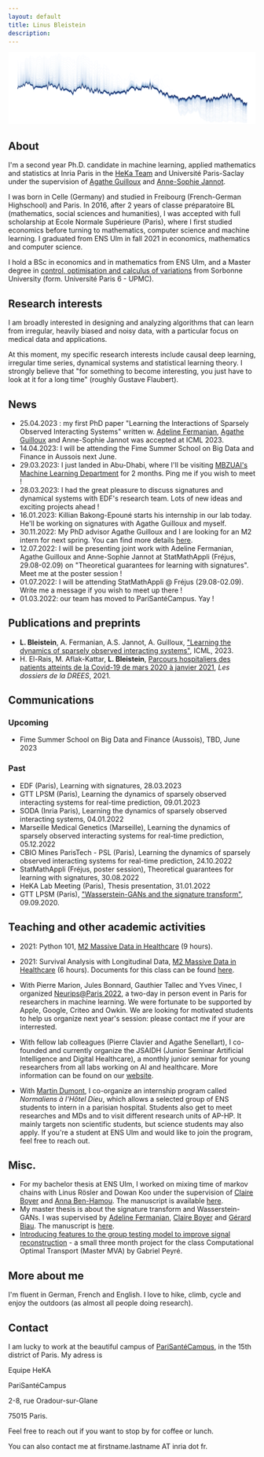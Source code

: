 ```yaml
---
layout: default
title: Linus Bleistein 
description: 
---
```



![Cordeliers](/assets/img/evolution_latent_space.png)

## About

I'm a second year Ph.D. candidate in machine learning, applied mathematics and statistics at Inria Paris in the [HeKa Team](https://team.inria.fr/heka/fr/) and Université Paris-Saclay under the supervision of [Agathe Guilloux]([http://www.math-evry.cnrs.fr/members/aguilloux/welcome](https://sites.google.com/view/agatheguilloux-personalwebsite/accueil?authuser=0)) and [Anne-Sophie Jannot](https://www.linkedin.com/in/anne-sophie-jannot-a2286ba1/). 

I was born in Celle (Germany) and studied in Freibourg (French-German Highschool) and Paris. In 2016, after 2 years of classe préparatoire BL (mathematics, social sciences and humanities), I was accepted with full scholarship at Ecole Normale Supérieure (Paris), where I first studied economics before turning to mathematics, computer science and machine learning. I graduated from ENS Ulm in fall 2021 in economics, mathematics and computer science. 

I hold a BSc in economics and in mathematics from ENS Ulm, and a Master degree in [control, optimisation and calculus of variations](https://www.ljll.math.upmc.fr/MathModel/presentation/cocv.html) from Sorbonne University (form. Université Paris 6 - UPMC). 

## Research interests

I am broadly interested in designing and analyzing algorithms that can learn from irregular, heavily biased and noisy data, with a particular focus on medical data and applications.

At this moment, my specific research interests include causal deep learning, irregular time series, dynamical systems and statistical learning theory. I strongly believe that "for something to become interesting, you just have to look at it for a long time" (roughly Gustave Flaubert).    

## News

- 25.04.2023 : my first PhD paper "Learning the Interactions of Sparsely Observed Interacting Systems" written w. [Adeline Fermanian](https://afermanian.github.io/), [Agathe Guilloux](https://sites.google.com/view/agatheguilloux-personalwebsite/) and Anne-Sophie Jannot was accepted at ICML 2023.  
- 14.04.2023: I will be attending the Fime Summer School on Big Data and Finance in Aussois next June. 
- 29.03.2023: I just landed in Abu-Dhabi, where I'll be visiting [MBZUAI's Machine Learning Department](https://mbzuai.ac.ae/research/department/machine-learning-department/) for 2 months. Ping me if you wish to meet ! 
- 28.03.2023: I had the great pleasure to discuss signatures and dynamical systems with EDF's research team. Lots of new ideas and exciting projects ahead !
- 16.01.2023: Killian Bakong-Epouné starts his internship in our lab today. He'll be working on signatures with Agathe Guilloux and myself.  
- 30.11.2022: My PhD advisor Agathe Guilloux and I are looking for an M2 intern for next spring. You can find more details [here](https://linusbleistein.github.io/assets/pdfs/Offre_de_stage_M2.pdf). 
- 12.07.2022: I will be presenting joint work with Adeline Fermanian, Agathe Guilloux and Anne-Sophie Jannot at StatMathAppli (Fréjus, 29.08-02.09) on "Theoretical guarantees for learning with signatures". Meet me at the poster session !   
- 01.07.2022: I will be attending StatMathAppli @ Fréjus (29.08-02.09). Write me a message if you wish to meet up there ! 
- 01.03.2022: our team has moved to PariSantéCampus. Yay ! 

## Publications and preprints

- **L. Bleistein**, A. Fermanian, A.S. Jannot, A. Guilloux, ["Learning the dynamics of sparsely observed interacting systems"](https://arxiv.org/abs/2301.11647), ICML, 2023. 
- H. El-Rais, M. Aflak-Kattar, **L. Bleistein**, [Parcours hospitaliers des patients atteints de la Covid-19 de mars 2020 à janvier 2021](https://drees.solidarites-sante.gouv.fr/publications/les-dossiers-de-la-drees/parcours-hospitaliers-des-patients-atteints-de-la-covid-19-de), _Les dossiers de la DREES_, 2021. 

## Communications 

### Upcoming

- Fime Summer School on Big Data and Finance (Aussois), TBD, June 2023

### Past
- EDF (Paris), Learning with signatures, 28.03.2023
- GTT LPSM (Paris), Learning the dynamics of sparsely observed interacting systems for real-time prediction, 09.01.2023
- SODA (Inria Paris), Learning the dynamics of sparsely observed interacting systems, 04.01.2022
- Marseille Medical Genetics (Marseille), Learning the dynamics of sparsely observed interacting systems for real-time prediction, 05.12.2022
- CBIO Mines ParisTech - PSL (Paris), Learning the dynamics of sparsely observed interacting systems for real-time prediction, 24.10.2022
- StatMathAppli (Fréjus, poster session), Theoretical guarantees for learning with signatures, 30.08.2022
- HeKA Lab Meeting (Paris), Thesis presentation, 31.01.2022
- GTT LPSM (Paris), ["Wasserstein-GANs and the signature transform"](https://www.lpsm.paris/agenda/seminaires-gdt/gtt/wasserstein-gans-and-signature-transform/), 09.09.2020.   


## Teaching and other academic activities 

- 2021: Python 101, [M2 Massive Data in Healthcare](https://odf.u-paris.fr/fr/offre-de-formation/master-XB/sciences-technologies-sante-STS/sante-publique-K2NDGZO3/master-sante-publique-parcours-donnees-massives-en-sante-K168SJQL.html) (9 hours).
- 2021: Survival Analysis with Longitudinal Data, [M2 Massive Data in Healthcare](https://odf.u-paris.fr/fr/offre-de-formation/master-XB/sciences-technologies-sante-STS/sante-publique-K2NDGZO3/master-sante-publique-parcours-donnees-massives-en-sante-K168SJQL.html) (6 hours). Documents for this class can be found [here](https://github.com/LinusBleistein/DMS_longitudinal).

- With Pierre Marion, Jules Bonnard, Gauthier Tallec and Yves Vinec, I organized [Neurips@Paris 2022](https://neuripsinparis.github.io/neurips2022paris/), a two-day in person event in Paris for researchers in machine learning. We were fortunate to be supported by Apple, Google, Criteo and Owkin. We are looking for motivated students to help us organize next year's session: please contact me if your are interrested.    
- With fellow lab colleagues (Pierre Clavier and Agathe Senellart), I co-founded and currently organize the JSAIDH (Junior Seminar Artificial Intelligence and Digital Healthcare), a monthly junior seminar for young researchers from all labs working on AI and healthcare. More information can be found on our [website](https://seminairedoctorantcrc.github.io/aboutme/). 
- With [Martin Dumont](https://www.aphp.fr/connaitre-lap-hp/recherche-innovation/nos-chaires-de-recherche/philosophie-lhopital-la-chaire), I co-organize an internship program called _Normaliens à l'Hôtel Dieu_, which allows a selected group of ENS students to intern in a parisian hospital. Students also get to meet researches and MDs and to visit different research units of AP-HP. It mainly targets non scientific students, but science students may also apply. If you're a student at ENS Ulm and would like to join the program, feel free to reach out. 

## Misc. 

- For my bachelor thesis at ENS Ulm, I worked on mixing time of markov chains with Linus Rösler and Dowan Koo under the supervision of [Claire Boyer](http://www.lpsm.paris/pageperso/boyer/) and [Anna Ben-Hamou](http://www.lpsm.paris/dw/doku.php?id=users:benhamou:index). The manuscript is available [here](assets/pdfs/licence.pdf). 
- My master thesis is about the signature transform and Wasserstein-GANs. I was supervised by [Adeline Fermanian](https://afermanian.github.io/), [Claire Boyer](http://www.lpsm.paris/pageperso/boyer/) and [Gérard Biau](https://www.lpsm.paris/pageperso/biau/). The manuscript is [here](assets/pdfs/memoireM2.pdf).  
- [Introducing features to the group testing model to improve signal reconstruction](https://raw.githubusercontent.com/LinusBleistein/Group-testing-with-knowledge/43be5b81f9efd0a68302d0675cee431c08f30211/Group%20Testing%20Linus%20Bleistein.pdf) - a small three month project for the class Computational Optimal Transport (Master MVA) by Gabriel Peyré.    

## More about me 

I'm fluent in German, French and English. I love to hike, climb, cycle and enjoy the outdoors (as almost all people doing research).  

## Contact 

I am lucky to work at the beautiful campus of [PariSantéCampus](https://parisantecampus.fr/), in the 15th district of Paris. My adress is

Equipe HeKA

PariSantéCampus

2-8, rue Oradour-sur-Glane 

75015 Paris. 


Feel free to reach out if you want to stop by for coffee or lunch.

You can also contact me at firstname.lastname AT inria dot fr. 

